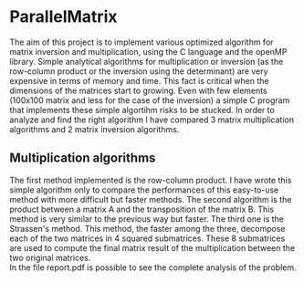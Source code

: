 # ParallelMatrix

The aim of this project is to implement various optimized algorithm for matrix inversion and multiplication, using the C language and the openMP library.
Simple analytical algorithms for multiplication or inversion (as the row-column product or the inversion using the determinant) are very expensive in terms of memory
and time. This fact is critical when the dimensions of the matrices start to growing. Even with few elements (100x100 matrix and less for the case of the inversion)
a simple C program that implements these simple algortihm risks to be stucked.
In order to analyze and find the right algorithm I have compared 3 matrix multiplication algorithms and 2 matrix inversion algorithms.
## Multiplication algorithms
The first method implemented is the row-column product. I have wrote this simple algorithm only to compare the performances of this easy-to-use method with more difficult but faster methods.
The second algorithm is the product between a matrix A and the transposition of the matrix B. This method is very similar to the previous way but faster.
The third one is the Strassen's method. This method, the faster among the three, decompose each of the two matrices in 4 squared submatrices. These 8 submatrices are used to compute the final matrix result of the multiplication between the two original matrices. \
In the file report.pdf is possible to see the complete analysis of the problem.


